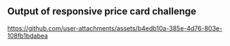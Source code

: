 ## Output of responsive price card challenge

https://github.com/user-attachments/assets/b4edb10a-385e-4d76-803e-108fb1bdabea
